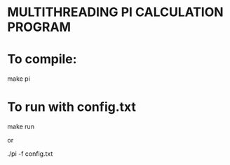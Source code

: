 # MULTITHREADING PI CALCULATION PROGRAM

# To compile:

make pi

# To run with config.txt

make run

or

./pi -f config.txt
